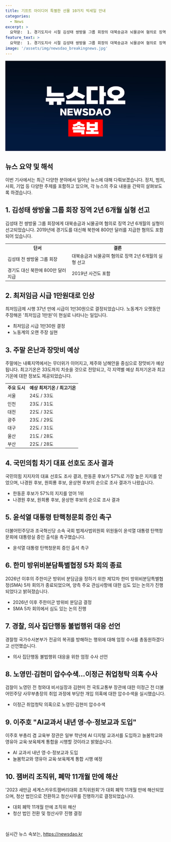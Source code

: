 ```yaml
---
title: 기프트 아이디어 특별한 선물 10가지 빅세일 안내
categories:
  - News
excerpt: >
  요약문:  1. 경기도지사 시절 김성태 쌍방울 그룹 회장의 대북송금과 뇌물공여 혐의로 징역 2년 6개월 실형 선고 2. 최저임금 1만원 시대 도래, 노사 충돌 우려 3. 주말에는 내륙 무더위, 제주와 남해안에는 장맛비 예상 4. 국민의힘 차기 대표 선호도 조사 결과, 한동훈 후보가 가장 높은 지지율 5. 법사위원회, 윤석열 대통령 탄핵청문회 증인 출석 촉구 6. 5차 한미 방위비분담특별협정 회의 종료, 심도 있는 논의 진행 7. 경찰, 전공의 복귀 방해 행위에 엄정 수사 방침 8. 노영민·김현미 압수수색, 이정근 취업청탁 의혹 수사 9. AI교과서 도입 및 교육정책 추진방향 발표 10. 2023 새만금 세계스카우트잼버리대회 조직위원회 11개월 만에 해산
feature_text: >
  요약문:  1. 경기도지사 시절 김성태 쌍방울 그룹 회장의 대북송금과 뇌물공여 혐의로 징역 2년 6개월 실형 선고 2. 최저임금 1만원 시대 도래, 노사 충돌 우려 3. 주말에는 내륙 무더위, 제주와 남해안에는 장맛비 예상 4. 국민의힘 차기 대표 선호도 조사 결과, 한동훈 후보가 가장 높은 지지율 5. 법사위원회, 윤석열 대통령 탄핵청문회 증인 출석 촉구 6. 5차 한미 방위비분담특별협정 회의 종료, 심도 있는 논의 진행 7. 경찰, 전공의 복귀 방해 행위에 엄정 수사 방침 8. 노영민·김현미 압수수색, 이정근 취업청탁 의혹 수사 9. AI교과서 도입 및 교육정책 추진방향 발표 10. 2023 새만금 세계스카우트잼버리대회 조직위원회 11개월 만에 해산
image: '/assets/img/newsdao_breakingnews.jpg'
---
```


<p><img src="/assets/img/newsdao_breakingnews.jpg" alt="flaretime 속보" /></p>

<h2>뉴스 요약 및 해석</h2>

<p data-ke-size="size16">이번 기사에서는 최근 다양한 분야에서 일어난 뉴스에 대해 다뤄보겠습니다. 정치, 범죄, 사회, 기업 등 다양한 주제를 포함하고 있으며, 각 뉴스의 주요 내용을 간략히 살펴보도록 하겠습니다.</p>

<h2>1. 김성태 쌍방울 그룹 회장 징역 2년 6개월 실형 선고</h2>

<p data-ke-size="size16">김성태 전 쌍방울 그룹 회장에게 대북송금과 뇌물공여 혐의로 징역 2년 6개월의 실형이 선고되었습니다. 2019년에 경기도를 대신해 북한에 800만 달러를 지급한 혐의도 포함되어 있습니다.</p>

<table>
  <tr>
    <td style="text-align: center; height: 17px;"><b>단서</b></td>
    <td style="text-align: center; height: 17px;"><b>결론</b></td>
  </tr>
  <tr>
    <td>김성태 전 쌍방울 그룹 회장</td>
    <td>대북송금과 뇌물공여 혐의로 징역 2년 6개월의 실형 선고</td>
  </tr>
  <tr>
    <td>경기도 대신 북한에 800만 달러 지급</td>
    <td>2019년 사건도 포함</td>
  </tr>
</table>

<h2>2. 최저임금 시급 1만원대로 인상</h2>

<p data-ke-size="size16">최저임금제 시행 37년 만에 시급이 1만30원으로 결정되었습니다. 노동계가 오랫동안 주장해온 '최저임금 1만원'이 현실로 나타나는 일입니다.</p>

<ul>
  <li>최저임금 시급 1만30원 결정</li>
  <li>노동계의 오랜 주장 실현</li>
</ul>

<h2>3. 주말 온난과 장맛비 예상</h2>

<p data-ke-size="size16">주말에는 내륙지역에서는 무더위가 이어지고, 제주와 남해안을 중심으로 장맛비가 예상됩니다. 최고기온은 33도까지 치솟을 것으로 전망되고, 각 지역별 예상 최저기온과 최고기온에 대한 정보도 제공되었습니다.</p>

<table>
  <tr>
    <td style="text-align: center; height: 17px;"><b>주요 도시</td>
    <td style="text-align: center; height: 17px;"><b>예상 최저기온 / 최고기온</b></td>
  </tr>
  <tr>
    <td>서울</td>
    <td>24도 / 33도</td>
  </tr>
  <tr>
    <td>인천</td>
    <td>23도 / 31도</td>
  </tr>
  <tr>
    <td>대전</td>
    <td>22도 / 32도</td>
  </tr>
  <tr>
    <td>광주</td>
    <td>23도 / 29도</td>
  </tr>
  <tr>
    <td>대구</td>
    <td>22도 / 31도</td>
  </tr>
  <tr>
    <td>울산</td>
    <td>21도 / 28도</td>
  </tr>
  <tr>
    <td>부산</td>
    <td>22도 / 28도</td>
  </tr>
</table>

<h2>4. 국민의힘 차기 대표 선호도 조사 결과</h2>

<p data-ke-size="size16">국민의힘 지지자의 대표 선호도 조사 결과, 한동훈 후보가 57%로 가장 높은 지지를 얻었으며, 나경원 후보, 원희룡 후보, 윤상현 후보의 순으로 조사 결과가 나왔습니다.</p>

<ul>
  <li>한동훈 후보가 57%의 지지를 얻어 1위</li>
  <li>나경원 후보, 원희룡 후보, 윤상현 후보의 순으로 조사 결과</li>
</ul>

<h2>5. 윤석열 대통령 탄핵청문회 증인 촉구</h2>

<p data-ke-size="size16">더불어민주당과 조국혁신당 소속 국회 법제사법위원회 위원들이 윤석열 대통령 탄핵청문회에 대통령실 증인 출석을 촉구했습니다.</p>

<ul>
  <li>윤석열 대통령 탄핵청문회 증인 출석 촉구</li>
</ul>

<h2>6. 한미 방위비분담특별협정 5차 회의 종료</h2>

<p data-ke-size="size16">2026년 이후의 주한미군 방위비 분담금을 정하기 위한 제12차 한미 방위비분담특별협정(SMA) 5차 회의가 종료되었으며, 양측 주요 관심사항에 대한 심도 있는 논의가 진행되었다고 밝혀졌습니다.</p>

<ul>
  <li>2026년 이후 주한미군 방위비 분담금 결정</li>
  <li>SMA 5차 회의에서 심도 있는 논의 진행</li>
</ul>

<h2>7. 경찰, 의사 집단행동 불법행위 대응 선언</h2>

<p data-ke-size="size16">경찰청 국가수사본부가 전공의 복귀를 방해하는 행위에 대해 엄정 수사를 총동원하겠다고 선언했습니다.</p>

<ul>
  <li>의사 집단행동 불법행위 대응을 위한 엄정 수사 선언</li>
</ul>

<h2>8. 노영민·김현미 압수수색…이정근 취업청탁 의혹 수사</h2>

<p data-ke-size="size16">검찰이 노영민 전 청와대 비서실장과 김현미 전 국토교통부 장관에 대한 이정근 전 더불어민주당 사무부총장의 취업 과정에 부당한 개입 의혹에 대한 압수수색을 실시했습니다.</p>

<ul>
  <li>이정근 취업청탁 의혹으로 노영민·김현미 압수수색</li>
</ul>

<h2>9. 이주호 "AI교과서 내년 영·수·정보교과 도입"</h2>

<p data-ke-size="size16">이주호 부총리 겸 교육부 장관은 일부 학년에 AI 디지털 교과서를 도입하고 늘봄학교와 영유아 교육·보육체계 통합을 시행할 것이라고 밝혔습니다.</p>

<ul>
  <li>AI 교과서 내년 영·수·정보교과 도입</li>
  <li>늘봄학교와 영유아 교육·보육체계 통합 시행 예정</li>
</ul>

<h2>10. 잼버리 조직위, 폐막 11개월 만에 해산</h2>

<p data-ke-size="size16">'2023 새만금 세계스카우트잼버리대회 조직위원회'가 대회 폐막 11개월 만에 해산되었으며, 청산 법인으로 전환하고 청산사무를 진행하기로 결정되었습니다.</p>

<ul>
  <li>대회 폐막 11개월 만에 조직위 해산</li>
  <li>청산 법인 전환 및 청산사무 진행 결정</li>
</ul>

<p data-ke-size="size16">&nbsp;</p>
실시간 뉴스 속보는, <a href="https://newsdao.kr" rel="dofollow">https://newsdao.kr</a>


